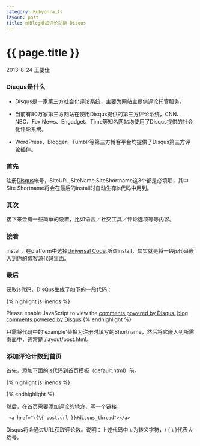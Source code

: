 ```yaml
---
category: Rubyonrails
layout: post
title: 给Blog增加评论功能 Disqus
---
```


{{ page.title }}
================

<p class="meta">2013-8-24 王要佳</p>

### Disqus是什么

* Disqus是一家第三方社会化评论系统，主要为网站主提供评论托管服务。

* 当前有80万家第三方网站在使用Disqus提供的第三方评论系统，CNN、NBC、Fox News、Engadget、Time等知名网站均使用了Disqus提供的社会化评论系统。

* WordPress、Blogger、Tumblr等第三方博客平台均提供了Disqus第三方评论插件。


### 首先

注册<a href="http://disqus.com" target="_blank">Disqus</a>帐号，SiteURL,SiteName,SiteShortname这3个都是必填项，其中Site Shortname将会在最后的install时自动生存js代码中用到。

### 其次 

接下来会有一些简单的设置，比如语言／社交工具／评论选项等等内容。

### 接着

install，在platform中选择<a href="http://docs.disqus.com/developers/universal/" target="_blank">Universal Code</a>,所谓install，其实就是将一段js代码嵌入到你的博客源代码里面。

### 最后

获取js代码，DisQus生成了如下的一段代码：

{% highlight js linenos %}
<div id="disqus_thread"></div>
<script type="text/javascript">
    /* * * CONFIGURATION VARIABLES: EDIT BEFORE PASTING INTO YOUR WEBPAGE * * */
    var disqus_shortname = 'example'; // replace example with your forum shortname
    /* * * DON'T EDIT BELOW THIS LINE * * */
    (function() {
        var dsq = document.createElement('script'); dsq.type = 'text/javascript';
        dsq.async = true;
        dsq.src = 'http://' + disqus_shortname + '.disqus.com/embed.js';
        (document.getElementsByTagName('head')[0] || 
        document.getElementsByTagName('body')[0]).appendChild(dsq);
    })();</script>
<noscript>Please enable JavaScript to view the <a href="http://disqus.com/?ref_noscript">
comments powered by Disqus.</a></noscript>
<a href="http://disqus.com" class="dsq-brlink">blog comments powered by <span 
class="logo-disqus">Disqus</span></a>
{% endhighlight %}

只需将代码中的'example'替换为注册时填写的Shortname，然后将它嵌入到所需页面中，通常是 /layout/post.html。


### 添加评论计数到首页

首先，添加下面的js代码到首页模板（default.html）</body>前。

{% highlight js linenos %}
<script type="text/javascript">
  /* * * CONFIGURATION VARIABLES: EDIT BEFORE PASTING INTO YOUR WEBPAGE * * */
  var disqus_shortname = 'example'; // replace example with your forum shortname
  /* * * DON'T EDIT BELOW THIS LINE * * */
  (function () {
      var s = document.createElement('script'); s.async = true;
      s.type = 'text/javascript';
      s.src = 'http://' + disqus_shortname + '.disqus.com/count.js';
      (document.getElementsByTagName('HEAD')[0] || 
      document.getElementsByTagName('BODY')[0]).appendChild(s);
  }());</script>
{% endhighlight %}

然后，在首页需要添加评论的地方，写一个链接，

     <a href="\{\{ post.url }}#disqus_thread"></a>
Disqus将会通过URL获取评论数。说明：上述代码中 \ 为转义字符，\ { \ }代表大括号。



